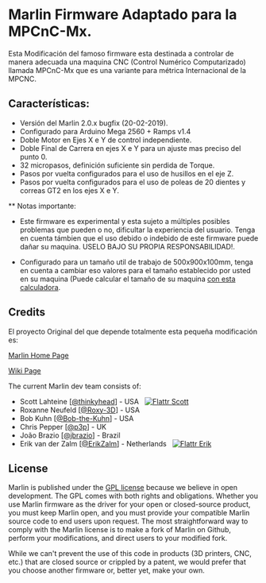 # Marlin Firmware Adaptado para la MPCnC-Mx.

Esta Modificación del famoso firmware esta destinada a controlar de manera adecuada una maquina CNC (Control Numérico Computarizado) llamada MPCnC-Mx que es una variante para métrica Internacional de la MPCNC.

## Características:

 - Versión del Marlin 2.0.x bugfix (20-02-2019).
 - Configurado para Arduino Mega 2560 + Ramps v1.4
 - Doble Motor en Ejes X e Y de control independiente.
 - Doble Final de Carrera en ejes X e Y para un ajuste mas preciso del punto 0.
 - 32 micropasos, definición suficiente sin perdida de Torque.
 - Pasos por vuelta configurados para el uso de husillos en el eje Z.
 - Pasos por vuelta configurados para el uso de poleas de 20 dientes y correas GT2 en los ejes X e Y.

 
** Notas importante: 
 - Este firmware es experimental y esta sujeto a múltiples posibles problemas que pueden o no, dificultar la experiencia del usuario. Tenga en cuenta támbien que el uso debido o indebido de este firmware puede dañar su maquina. USELO BAJO SU PROPIA RESPONSABILIDAD!.
 
 - Configurado para un tamaño util de trabajo de 500x900x100mm, tenga en cuenta a cambiar eso valores para el tamaño establecido por usted en su maquina (Puede calcular el tamaño de su maquina [con esta calculadora](https://jscalc.io/calc/QHWZUpKFJzyGVS2D).

 

 
## Credits

El proyecto Original del que depende totalmente esta pequeña modificación es:

[Marlin Home Page](http://marlinfw.org/) 

[Wiki Page](http://reprap.org/wiki/Marlin)

The current Marlin dev team consists of:

 - Scott Lahteine [[@thinkyhead](https://github.com/thinkyhead)] - USA &nbsp; [![Flattr Scott](http://api.flattr.com/button/flattr-badge-large.png)](https://flattr.com/submit/auto?user_id=thinkhead&url=https://github.com/MarlinFirmware/Marlin&title=Marlin&language=&tags=github&category=software)
 - Roxanne Neufeld [[@Roxy-3D](https://github.com/Roxy-3D)] - USA
 - Bob Kuhn [[@Bob-the-Kuhn](https://github.com/Bob-the-Kuhn)] - USA
 - Chris Pepper [[@p3p](https://github.com/p3p)] - UK
 - João Brazio [[@jbrazio](https://github.com/jbrazio)] - Brazil
 - Erik van der Zalm [[@ErikZalm](https://github.com/ErikZalm)] - Netherlands &nbsp; [![Flattr Erik](http://api.flattr.com/button/flattr-badge-large.png)](https://flattr.com/submit/auto?user_id=ErikZalm&url=https://github.com/MarlinFirmware/Marlin&title=Marlin&language=&tags=github&category=software)

## License

Marlin is published under the [GPL license](/LICENSE) because we believe in open development. The GPL comes with both rights and obligations. Whether you use Marlin firmware as the driver for your open or closed-source product, you must keep Marlin open, and you must provide your compatible Marlin source code to end users upon request. The most straightforward way to comply with the Marlin license is to make a fork of Marlin on Github, perform your modifications, and direct users to your modified fork.

While we can't prevent the use of this code in products (3D printers, CNC, etc.) that are closed source or crippled by a patent, we would prefer that you choose another firmware or, better yet, make your own.
